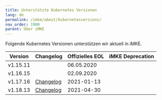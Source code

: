 ```yaml
---
title: Unterstützte Kubernetes Versionen
lang: de
permalink: /imke/about/kubernetesversions/
nav_order: 1900
parent: Über iMKE
---
```


Folgende Kubernetes Versionen unterstützen wir aktuell in iMKE.

| Version | Changelog | Offizielles EOL | iMKE Deprecation |
|---------|-----------|-----------------|------------------|
|v1.15.11| |06.05.2020| |
|v1.16.15| |02.09.2020| |
|v1.17.16|[Changelog](/imke/about/changelog-v2.13.10/#kubernetes-related-changes)|2021-01-13| |
|v1.18.13|[Changelog](/imke/about/changelog-v2.14.8/#kubernetes-related-changes)|2021-04-30| |
